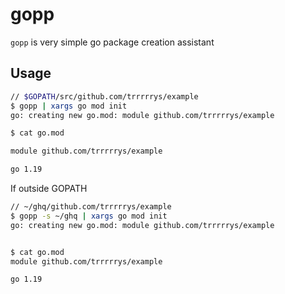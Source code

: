 # gopp
`gopp` is  very simple go package creation assistant

## Usage

```sh
// $GOPATH/src/github.com/trrrrrys/example
$ gopp | xargs go mod init
go: creating new go.mod: module github.com/trrrrrys/example

$ cat go.mod

module github.com/trrrrrys/example

go 1.19
```

If outside GOPATH
```sh
// ~/ghq/github.com/trrrrrys/example
$ gopp -s ~/ghq | xargs go mod init
go: creating new go.mod: module github.com/trrrrrys/example


$ cat go.mod
module github.com/trrrrrys/example

go 1.19
```
